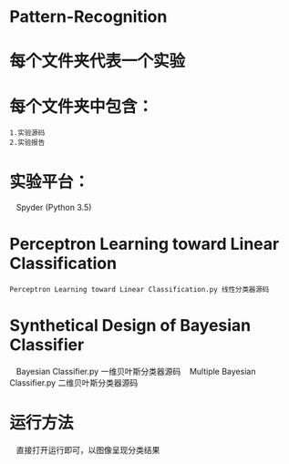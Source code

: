 # Pattern-Recognition
# 每个文件夹代表一个实验
# 每个文件夹中包含：
    1.实验源码
    2.实验报告
# 实验平台：
    Spyder (Python 3.5)
# Perceptron Learning toward Linear Classification
    Perceptron Learning toward Linear Classification.py 线性分类器源码
# Synthetical Design of Bayesian Classifier
    Bayesian Classifier.py 一维贝叶斯分类器源码
    Multiple Bayesian Classifier.py 二维贝叶斯分类器源码
# 运行方法
    直接打开运行即可，以图像呈现分类结果
